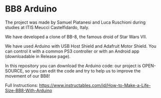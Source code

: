 # BB8 Arduino

The project was made by Samuel Piatanesi and Luca Ruschioni during studies at ITIS Meucci Castelfidardo, Italy.

We have developed a clone of BB-8, the famous droid of Star Wars VII.

We have used Arduino with USB Host Shield and Adafruit Motor Shield. You can control it with a common PS3 controller or with an Android app (downloadable in Release page).

In this repository you can download the Arduino code: our project is OPEN-SOURCE, so you can edit the code and try to help us to improve the movement of our BB8!

Full Instructions: https://www.instructables.com/id/How-to-Make-a-Life-Size-BB8-With-Arduino
